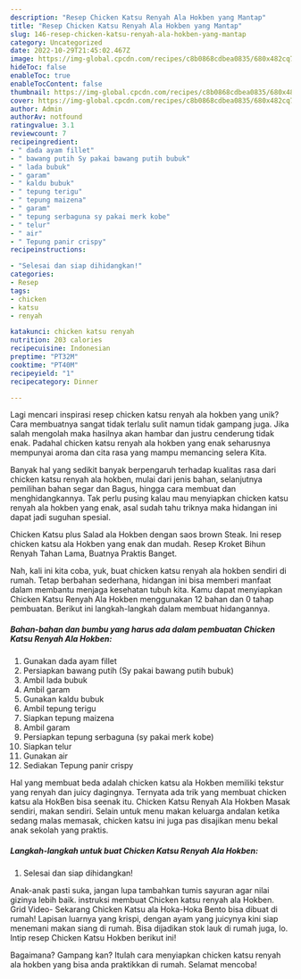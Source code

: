 ```yaml
---
description: "Resep Chicken Katsu Renyah Ala Hokben yang Mantap"
title: "Resep Chicken Katsu Renyah Ala Hokben yang Mantap"
slug: 146-resep-chicken-katsu-renyah-ala-hokben-yang-mantap
category: Uncategorized
date: 2022-10-29T21:45:02.467Z
image: https://img-global.cpcdn.com/recipes/c8b0868cdbea0835/680x482cq70/chicken-katsu-renyah-ala-hokben-foto-resep-utama.jpg
hideToc: false
enableToc: true
enableTocContent: false
thumbnail: https://img-global.cpcdn.com/recipes/c8b0868cdbea0835/680x482cq70/chicken-katsu-renyah-ala-hokben-foto-resep-utama.jpg
cover: https://img-global.cpcdn.com/recipes/c8b0868cdbea0835/680x482cq70/chicken-katsu-renyah-ala-hokben-foto-resep-utama.jpg
author: Admin
authorAv: notfound
ratingvalue: 3.1
reviewcount: 7
recipeingredient:
- " dada ayam fillet"
- " bawang putih Sy pakai bawang putih bubuk"
- " lada bubuk"
- " garam"
- " kaldu bubuk"
- " tepung terigu"
- " tepung maizena"
- " garam"
- " tepung serbaguna sy pakai merk kobe"
- " telur"
- " air"
- " Tepung panir crispy"
recipeinstructions:

- "Selesai dan siap dihidangkan!"
categories:
- Resep
tags:
- chicken
- katsu
- renyah

katakunci: chicken katsu renyah 
nutrition: 203 calories
recipecuisine: Indonesian
preptime: "PT32M"
cooktime: "PT40M"
recipeyield: "1"
recipecategory: Dinner

---
```





Lagi mencari inspirasi resep chicken katsu renyah ala hokben yang unik? Cara membuatnya sangat tidak terlalu sulit namun tidak gampang juga. Jika salah mengolah maka hasilnya akan hambar dan justru cenderung tidak enak. Padahal chicken katsu renyah ala hokben yang enak seharusnya mempunyai aroma dan cita rasa yang mampu memancing selera Kita.





Banyak hal yang sedikit banyak berpengaruh terhadap kualitas rasa dari chicken katsu renyah ala hokben, mulai dari jenis bahan, selanjutnya pemilihan bahan segar dan Bagus, hingga cara membuat dan menghidangkannya. Tak perlu pusing kalau mau menyiapkan chicken katsu renyah ala hokben yang enak,      asal sudah tahu triknya maka hidangan ini dapat jadi suguhan spesial.














Chicken Katsu plus Salad ala Hokben dengan saos brown Steak. Ini resep chicken katsu ala Hokben yang enak dan mudah. Resep Kroket Bihun Renyah Tahan Lama, Buatnya Praktis Banget.






Nah, kali ini kita coba, yuk, buat chicken katsu renyah ala hokben sendiri di rumah. Tetap berbahan sederhana, hidangan ini bisa memberi manfaat dalam membantu menjaga kesehatan tubuh kita. Kamu dapat menyiapkan Chicken Katsu Renyah Ala Hokben menggunakan 12 bahan dan 0 tahap pembuatan. Berikut ini langkah-langkah dalam membuat hidangannya.

<!--inarticleads1-->

##### Bahan-bahan dan bumbu yang harus ada dalam pembuatan Chicken Katsu Renyah Ala Hokben:

1. Gunakan  dada ayam fillet
1. Persiapkan  bawang putih (Sy pakai bawang putih bubuk)
1. Ambil  lada bubuk
1. Ambil  garam
1. Gunakan  kaldu bubuk
1. Ambil  tepung terigu
1. Siapkan  tepung maizena
1. Ambil  garam
1. Persiapkan  tepung serbaguna (sy pakai merk kobe)
1. Siapkan  telur
1. Gunakan  air
1. Sediakan  Tepung panir crispy


Hal yang membuat beda adalah chicken katsu ala Hokben memiliki tekstur yang renyah dan juicy dagingnya. Ternyata ada trik yang membuat chicken katsu ala HokBen bisa seenak itu. Chicken Katsu Renyah Ala Hokben Masak sendiri, makan sendiri. Selain untuk menu makan keluarga andalan ketika sedang malas memasak, chicken katsu ini juga pas disajikan menu bekal anak sekolah yang praktis. 

<!--inarticleads2-->

##### Langkah-langkah untuk buat Chicken Katsu Renyah Ala Hokben:


1. Selesai dan siap dihidangkan!

Anak-anak pasti suka, jangan lupa tambahkan tumis sayuran agar nilai gizinya lebih baik. instruksi membuat Chicken katsu renyah ala Hokben. Grid Video- Sekarang Chicken Katsu ala Hoka-Hoka Bento bisa dibuat di rumah! Lapisan luarnya yang krispi, dengan ayam yang juicynya kini siap menemani makan siang di rumah. Bisa dijadikan stok lauk di rumah juga, lo. Intip resep Chicken Katsu Hokben berikut ini! 

Bagaimana? Gampang kan? Itulah cara menyiapkan chicken katsu renyah ala hokben yang bisa anda praktikkan di rumah. Selamat mencoba!
